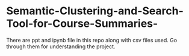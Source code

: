 # Semantic-Clustering-and-Search-Tool-for-Course-Summaries-
There are ppt and ipynb file in this repo along with csv files used.
Go through them for understanding the project.
